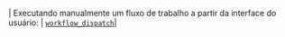 | Executando manualmente um fluxo de trabalho a partir da interface do usuário: | [`workflow_dispatch`](/actions/using-workflows/events-that-trigger-workflows#workflow_dispatch)|
